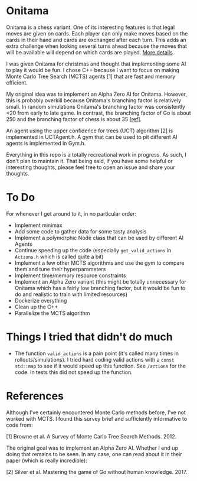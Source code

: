 # Onitama

Onitama is a chess variant. One of its interesting features is that legal moves are given on cards. Each player can only make moves based on the cards in their hand and cards are exchanged after each turn. This adds an extra challenge when looking several turns ahead because the moves that will be available will depend on which cards are played. [More details](https://www.chessvariants.com/rules/onitama).

I was given Onitama for christmas and thought that implementing some AI to play it would be fun.  I chose C++ because I want to focus on making Monte Carlo Tree Search (MCTS) agents [1] that are fast and memory efficient.

My original idea was to implement an Alpha Zero AI for Onitama. However, this is probably overkill because Onitama's branching factor is relatively small. In random simulations Onitama's branching factor was consistently <20 from early to late game. In contrast, the branching factor of Go is about 250 and the branching factor of chess is about 35 [[ref](https://en.wikipedia.org/wiki/Branching_factor)].

An agent using the upper confidence for trees (UCT) algorithm [2] is implemented in UCTAgent.h. A gym that can be used to pit different AI agents is implemented in Gym.h.

Everything in this repo is a totally recreational work in progress. As such, I don't plan to maintain it. That being said, if you have some helpful or interesting thoughts, please feel free to open an issue and share your thoughts.

# To Do

For whenever I get around to it, in no particular order:

- Implement minimax
- Add some code to gather data for some tasty analysis
- Implement a polymorphic Node class that can be used by different AI Agents
- Continue speeding up the code (especially `get_valid_actions` in `Actions.h` which is called quite a bit)
- Implement a few other MCTS algorithms and use the gym to compare them and tune their hyperparameters
- Implement time/memory resource constraints
- Implement an Alpha Zero variant (this might be totally unnecessary for Onitama which has a fairly low branching factor, but it would be fun to do and realistic to train with limited resources)
- Dockerize everything
- Clean up the C++
- Parallelize the MCTS algorithm

# Things I tried that didn't do much

- The function `valid_actions` is a pain point (it's called many times in rollouts/simulations). I tried hard coding valid actions with a `const std::map` to see if it would speed up this function. See `/actions` for the code. In tests this did not speed up the function. 

# References

Although I've certainly encountered Monte Carlo methods before, I've not worked with MCTS. I found this survey brief and sufficiently informative to code from:

[1] Browne et al. A Survey of Monte Carlo Tree Search Methods. 2012.

The original goal was to implement an Alpha Zero AI. Whether I end up doing that remains to be seen. In any case, one can read about it in their paper (which is really incredible):

[2] Silver et al. Mastering the game of Go without human knowledge. 2017.
